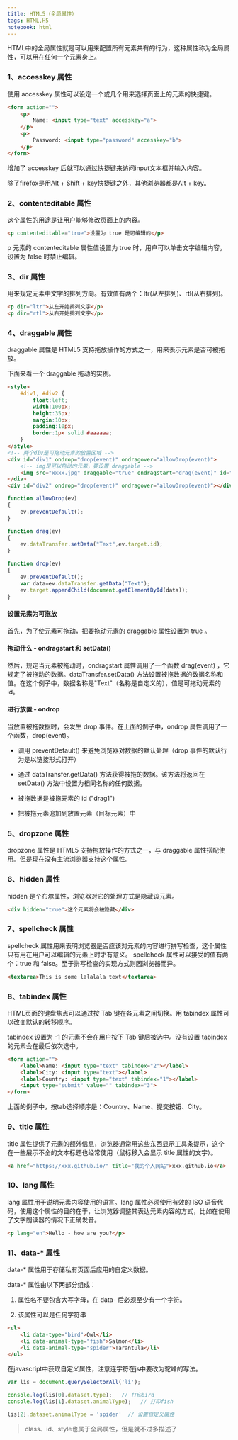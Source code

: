 ```yaml
---
title: HTML5（全局属性）
tags: HTML,H5
notebook: html
---
```


HTML中的全局属性就是可以用来配置所有元素共有的行为，这种属性称为全局属性，可以用在任何一个元素身上。

### 1、accesskey 属性

使用 accesskey 属性可以设定一个或几个用来选择页面上的元素的快捷键。

```html
<form action="">
    <p>
        Name: <input type="text" accesskey="a">                
    </p>
    <p>
        Password: <input type="password" accesskey="b">
    </p>
</form>
```

增加了 accesskey 后就可以通过快捷键来访问input文本框并输入内容。

除了firefox是用Alt + Shift + key快捷键之外，其他浏览器都是Alt + key。

### 2、contenteditable 属性

这个属性的用途是让用户能够修改页面上的内容。

```html
<p contenteditable="true">设置为 true 是可编辑的</p>
```

p 元素的 contenteditable 属性值设置为 true 时，用户可以单击文字编辑内容。设置为 false 时禁止编辑。

### 3、dir 属性

用来规定元素中文字的排列方向。有效值有两个：ltr(从左排列)、rtl(从右排列)。

```html
<p dir="ltr">从左开始排列文字</p>
<p dir="rtl">从右开始排列文字</p>
```

### 4、draggable 属性

draggable 属性是 HTML5 支持拖放操作的方式之一，用来表示元素是否可被拖放。

下面来看一个 draggable 拖动的实例。

```html
<style>
    #div1, #div2 {
        float:left; 
        width:100px; 
        height:35px; 
        margin:10px;
        padding:10px;
        border:1px solid #aaaaaa;
    }
</style>
<!-- 两个div是可拖动元素的放置区域 -->
<div id="div1" ondrop="drop(event)" ondragover="allowDrop(event)">
    <!-- img是可以拖动的元素，要设置 draggable -->
    <img src="xxxx.jpg" draggable="true" ondragstart="drag(event)" id="drag1" width="88" height="31">
</div>
<div id="div2" ondrop="drop(event)" ondragover="allowDrop(event)"></div>
```

```js
function allowDrop(ev)
{
    ev.preventDefault();
}

function drag(ev)
{
    ev.dataTransfer.setData("Text",ev.target.id);
}

function drop(ev)
{
    ev.preventDefault();
    var data=ev.dataTransfer.getData("Text");
    ev.target.appendChild(document.getElementById(data));
}
```

#### 设置元素为可拖放

首先，为了使元素可拖动，把要拖动元素的 draggable 属性设置为 true 。

#### 拖动什么 - ondragstart 和 setData()

然后，规定当元素被拖动时，ondragstart 属性调用了一个函数 drag(event) ，它规定了被拖动的数据。dataTransfer.setData() 方法设置被拖数据的数据名称和值。在这个例子中，数据名称是"Text"（名称是自定义的），值是可拖动元素的id。

#### 进行放置 - ondrop

当放置被拖数据时，会发生 drop 事件。在上面的例子中，ondrop 属性调用了一个函数，drop(event)。

- 调用 preventDefault() 来避免浏览器对数据的默认处理（drop 事件的默认行为是以链接形式打开）

- 通过 dataTransfer.getData() 方法获得被拖的数据。该方法将返回在 setData() 方法中设置为相同名称的任何数据。

- 被拖数据是被拖元素的 id ("drag1")

- 把被拖元素追加到放置元素（目标元素）中

### 5、dropzone 属性

dropzone 属性是 HTML5 支持拖放操作的方式之一，与 draggable 属性搭配使用。但是现在没有主流浏览器支持这个属性。

### 6、hidden 属性

hidden 是个布尔属性，浏览器对它的处理方式是隐藏该元素。

```html
<div hidden="true">这个元素将会被隐藏</div>
```

### 7、spellcheck 属性

spellcheck 属性用来表明浏览器是否应该对元素的内容进行拼写检查，这个属性只有用在用户可以编辑的元素上时才有意义。 spellcheck 属性可以接受的值有两个：true 和 false。至于拼写检查的实现方式则因浏览器而异。

```html
<textarea>This is some lalalala text</textarea>
```

### 8、tabindex 属性

HTML页面的键盘焦点可以通过按 Tab 键在各元素之间切换。用 tabindex 属性可以改变默认的转移顺序。

tabindex 设置为 -1 的元素不会在用户按下 Tab 键后被选中。没有设置 tabindex 的元素会在最后依次选中。

```html
<form action="">
    <label>Name: <input type="text" tabindex="2"></label>
    <label>City: <input type="text"></label>
    <label>Country: <input type="text" tabindex="1"></label>
    <input type="submit" value="" tabindex="3">
</form>
```

上面的例子中，按tab选择顺序是：Country、Name、提交按钮、City。

### 9、title 属性

title 属性提供了元素的额外信息，浏览器通常用这些东西显示工具条提示，这个在一些展示不全的文本标题也经常使用（鼠标移入会显示 title 属性的文字）。

```html
<a href="https://xxx.github.io/" title="我的个人网站">xxx.github.io</a>
```

### 10、lang 属性

lang 属性用于说明元素内容使用的语言。lang 属性必须使用有效的 ISO 语音代码，使用这个属性的目的在于，让浏览器调整其表达元素内容的方式，比如在使用了文字朗读器的情况下正确发音。

```html
<p lang="en">Hello - how are you?</p>
```

### 11、data-* 属性

data-* 属性用于存储私有页面后应用的自定义数据。

data-* 属性由以下两部分组成：

1. 属性名不要包含大写字母，在 data- 后必须至少有一个字符。

2. 该属性可以是任何字符串

```html
<ul>
    <li data-type="bird">Owl</li>
    <li data-animal-type="fish">Salmon</li> 
    <li data-animal-type="spider">Tarantula</li> 
</ul>
```

在javascript中获取自定义属性，注意连字符在js中要改为驼峰的写法。

```js
var lis = document.querySelectorAll('li');

console.log(lis[0].dataset.type);   // 打印bird
console.log(lis[1].dataset.animalType);   // 打印fish

lis[2].dataset.animalType = 'spider'  // 设置自定义属性
```

> class、id、style也属于全局属性，但是就不过多描述了